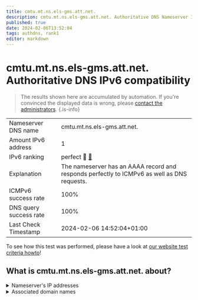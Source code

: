 ```yaml
---
title: cmtu.mt.ns.els-gms.att.net.
description: cmtu.mt.ns.els-gms.att.net. Authoritative DNS Nameserver IPv6 compatibility
published: true
date: 2024-02-06T13:52:04
tags: authdns, rank1
editor: markdown
---
```


# cmtu.mt.ns.els-gms.att.net. Authoritative DNS IPv6 compatibility

> The results shown here are accumulated by automation. If you're convinced the displayed data is wrong, please [contact the administrators](/howto/chat). 
{.is-info}




|   |   |
| - | - |
| Nameserver DNS name | cmtu.mt.ns.els-gms.att.net.
| Amount IPv6 address | 1
| IPv6 ranking | perfect :1st_place_medal: [🔗](/howto/ranking) |
| Explanation | The nameserver has an AAAA record and responds perfectly to ICMPv6 as well as DNS requests. |
| ICMPv6 success rate | 100%|
| DNS query success rate | 100% |
| Last Check Timestamp | 2024-02-06 14:52:04+01:00 |

To see how this test was performed, please have a look at [our website test criteria howto](/howto/testcriteria/authdns)!


## What is cmtu.mt.ns.els-gms.att.net. about?




<details>
<summary>Nameserver's IP addresses</summary>

2001:1890:1ff:9f1:99:99:99:132

</details>



<details>
<summary>Associated domain names</summary>

www.merck.com

www.msd.com

</details>
